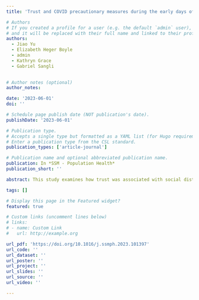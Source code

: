 ```yaml
---
title: 'Trust and COVID precautionary measures during the early days of the COVID-19 pandemic: Evidence from two African countries'

# Authors
# If you created a profile for a user (e.g. the default `admin` user), write the username (folder name) here
# and it will be replaced with their full name and linked to their profile.
authors:
  - Jiao Yu
  - Elizabeth Heger Boyle
  - admin
  - Kathryn Grace
  - Gabriel Sangli
  

# Author notes (optional)
author_notes:

date: '2023-06-01'
doi: ''

# Schedule page publish date (NOT publication's date).
publishDate: '2023-06-01'

# Publication type.
# Accepts a single type but formatted as a YAML list (for Hugo requirements).
# Enter a publication type from the CSL standard.
publication_types: ['article-journal']

# Publication name and optional abbreviated publication name.
publication: In *SSM - Population Health*
publication_short: ''

abstract: This study examines how trust was associated with social distancing during the early days of the COVID-19 pandemic in Burkina Faso and Kenya. It fills gaps in previous research on trust and health by 1) simultaneously considering the relationship of individual- and aggregate-level indicators of trust, and 2) evaluating trust in local government and national government separately. Performance Monitoring for Action (PMA) data on COVID-precautionary measures and individual-level trust measures were spatially linked with aggregated trust data from the Afrobarometer to create a multilevel dataset. PMA data show that women in Kenya were generally more likely to report taking COVID-precautionary measures relative to Burkinabé women, although levels of these measures were high in both countries. Hierarchical logistic models for each country show levels of interpersonal trust mattered more in Burkina Faso. Although the association between individual-level trust in government and social distancing was not statistically significant, overall levels of trust in the region where an individual lived were associated with social distancing. We found a significant interaction effect between regional trust in the national government and regional trust in local government, individuals in regions where trust was high in both national and local government were the most likely to socially distance; individuals in regions with low local government trust but high national government trust were less likely to report social distancing. We unpack possible implications of these findings; they point to the importance of a unified government front within African countries in promoting health safety measures during a pandemic.

tags: []

# Display this page in the Featured widget?
featured: true

# Custom links (uncomment lines below)
# links:
# - name: Custom Link
#   url: http://example.org

url_pdf: 'https://doi.org/10.1016/j.ssmph.2023.101397'
url_code: ''
url_dataset: ''
url_poster: ''
url_project: ''
url_slides: ''
url_source: ''
url_video: ''

---
```

